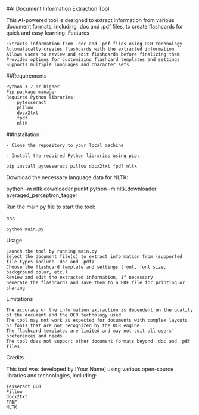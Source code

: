 #AI Document Information Extraction Tool

This AI-powered tool is designed to extract information from various document formats, including .doc and .pdf files, to create flashcards for quick and easy learning.
Features

    Extracts information from .doc and .pdf files using OCR technology
    Automatically creates flashcards with the extracted information
    Allows users to review and edit flashcards before finalizing them
    Provides options for customizing flashcard templates and settings
    Supports multiple languages and character sets

##Requirements

    Python 3.7 or higher
    Pip package manager
    Required Python libraries:
        pytesseract
        pillow
        docx2txt
        fpdf
        nltk

##Installation

    - Clone the repository to your local machine

    - Install the required Python libraries using pip:

```
pip install pytesseract pillow docx2txt fpdf nltk
```

Download the necessary language data for NLTK:

python -m nltk.downloader punkt
python -m nltk.downloader averaged_perceptron_tagger

Run the main.py file to start the tool:

css

    python main.py

Usage

    Launch the tool by running main.py
    Select the document file(s) to extract information from (supported file types include .doc and .pdf)
    Choose the flashcard template and settings (font, font size, background color, etc.)
    Review and edit the extracted information, if necessary
    Generate the flashcards and save them to a PDF file for printing or sharing

Limitations

    The accuracy of the information extraction is dependent on the quality of the document and the OCR technology used
    The tool may not work as expected for documents with complex layouts or fonts that are not recognized by the OCR engine
    The flashcard templates are limited and may not suit all users' preferences and needs
    The tool does not support other document formats beyond .doc and .pdf files

Credits

This tool was developed by [Your Name] using various open-source libraries and technologies, including:

    Tesseract OCR
    Pillow
    docx2txt
    FPDF
    NLTK
